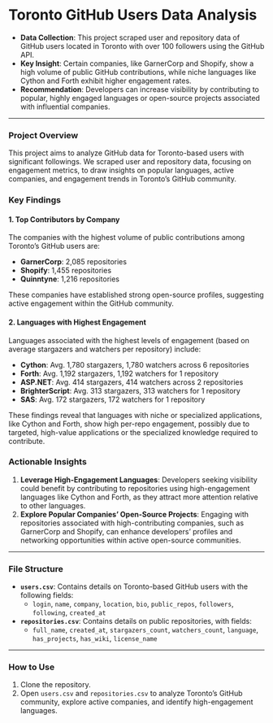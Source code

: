 # Toronto GitHub Users Data Analysis

- **Data Collection**: This project scraped user and repository data of GitHub users located in Toronto with over 100 followers using the GitHub API.
- **Key Insight**: Certain companies, like GarnerCorp and Shopify, show a high volume of public GitHub contributions, while niche languages like Cython and Forth exhibit higher engagement rates.
- **Recommendation**: Developers can increase visibility by contributing to popular, highly engaged languages or open-source projects associated with influential companies.

---

### Project Overview
This project aims to analyze GitHub data for Toronto-based users with significant followings. We scraped user and repository data, focusing on engagement metrics, to draw insights on popular languages, active companies, and engagement trends in Toronto’s GitHub community.

### Key Findings

#### 1. Top Contributors by Company
The companies with the highest volume of public contributions among Toronto’s GitHub users are:
- **GarnerCorp**: 2,085 repositories
- **Shopify**: 1,455 repositories
- **Quinntyne**: 1,216 repositories

These companies have established strong open-source profiles, suggesting active engagement within the GitHub community. 

#### 2. Languages with Highest Engagement
Languages associated with the highest levels of engagement (based on average stargazers and watchers per repository) include:
- **Cython**: Avg. 1,780 stargazers, 1,780 watchers across 6 repositories
- **Forth**: Avg. 1,192 stargazers, 1,192 watchers for 1 repository
- **ASP.NET**: Avg. 414 stargazers, 414 watchers across 2 repositories
- **BrighterScript**: Avg. 313 stargazers, 313 watchers for 1 repository
- **SAS**: Avg. 172 stargazers, 172 watchers for 1 repository

These findings reveal that languages with niche or specialized applications, like Cython and Forth, show high per-repo engagement, possibly due to targeted, high-value applications or the specialized knowledge required to contribute.

### Actionable Insights

1. **Leverage High-Engagement Languages**: Developers seeking visibility could benefit by contributing to repositories using high-engagement languages like Cython and Forth, as they attract more attention relative to other languages.
2. **Explore Popular Companies’ Open-Source Projects**: Engaging with repositories associated with high-contributing companies, such as GarnerCorp and Shopify, can enhance developers’ profiles and networking opportunities within active open-source communities.

---

### File Structure

- **`users.csv`**: Contains details on Toronto-based GitHub users with the following fields:
  - `login`, `name`, `company`, `location`, `bio`, `public_repos`, `followers`, `following`, `created_at`
- **`repositories.csv`**: Contains details on public repositories, with fields:
  - `full_name`, `created_at`, `stargazers_count`, `watchers_count`, `language`, `has_projects`, `has_wiki`, `license_name`

---

### How to Use

1. Clone the repository.
2. Open `users.csv` and `repositories.csv` to analyze Toronto’s GitHub community, explore active companies, and identify high-engagement languages.
